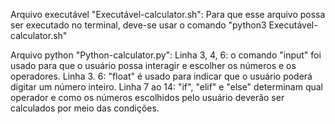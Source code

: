 Arquivo executável "Executável-calculator.sh":
  Para que esse arquivo possa ser executado no terminal, 
  deve-se usar o comando "python3 Executável-calculator.sh"

Arquivo python "Python-calculator.py":
  Linha 3, 4, 6: o comando "input" foi usado para que o usuário possa interagir e escolher os números 
  e os operadores.
  Linha 3. 6: "float" é usado para indicar que o usuário poderá digitar um número inteiro.
  Linha 7 ao 14: "if", "elif" e "else" determinam qual operador e como os números escolhidos pelo 
  usuário deverão ser calculados por meio das condições.

